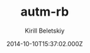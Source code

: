 ---
title: autm-rb
github: https://github.com/railsr/autm-rb
demo: https://kirqe.github.io/autm-rb/
author: Kirill Beletskiy
ssg:
  - Jekyll
cms:
  - No Cms
date: 2014-10-10T15:37:02.000Z
github_branch: master
description: Jekyll theme
stale: true
---